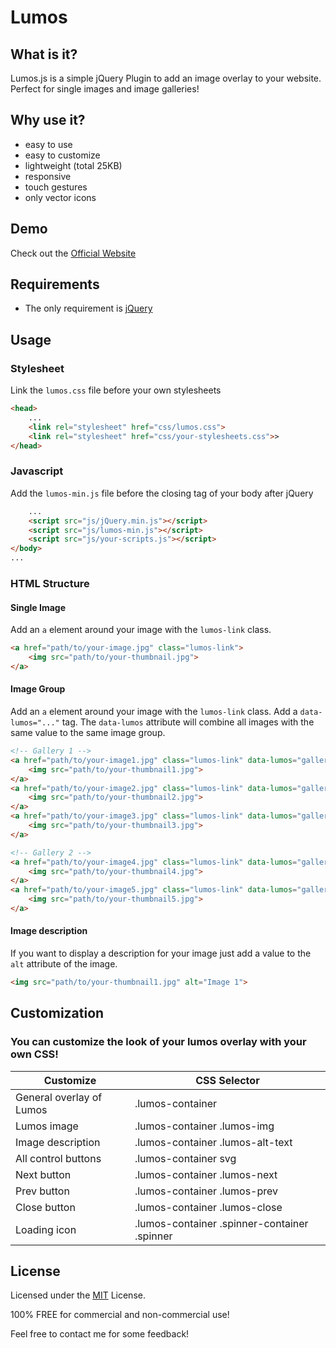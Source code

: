 # Lumos

## What is it?

Lumos.js is a simple jQuery Plugin to add an image overlay to your website.
Perfect for single images and image galleries!

## Why use it?

* easy to use
* easy to customize
* lightweight (total 25KB)
* responsive
* touch gestures
* only vector icons

## Demo

Check out the [Official Website](http://lumos.oliverschwendener.ch)

## Requirements

* The only requirement is [jQuery](https://jquery.com/)

## Usage

### Stylesheet

Link the `lumos.css` file before your own stylesheets

``` html
<head>
    ...
    <link rel="stylesheet" href="css/lumos.css">
    <link rel="stylesheet" href="css/your-stylesheets.css">>
</head>
```

### Javascript

Add the `lumos-min.js` file before the closing tag of your body after jQuery

``` html
    ...
    <script src="js/jQuery.min.js"></script>
    <script src="js/lumos-min.js"></script>
    <script src="js/your-scripts.js"></script>
</body>
...
```

### HTML Structure

#### Single Image

Add an `a` element around your image with the `lumos-link` class.

``` html
<a href="path/to/your-image.jpg" class="lumos-link">
    <img src="path/to/your-thumbnail.jpg">
</a>
```

#### Image Group

Add an `a` element around your image with the `lumos-link` class. Add a `data-lumos="..."` tag. The `data-lumos` attribute will combine all images with the same value to the same image group.

``` html
<!-- Gallery 1 -->
<a href="path/to/your-image1.jpg" class="lumos-link" data-lumos="gallery1">
    <img src="path/to/your-thumbnail1.jpg">
</a>
<a href="path/to/your-image2.jpg" class="lumos-link" data-lumos="gallery1">
    <img src="path/to/your-thumbnail2.jpg">
</a>
<a href="path/to/your-image3.jpg" class="lumos-link" data-lumos="gallery1">
    <img src="path/to/your-thumbnail3.jpg">
</a>

<!-- Gallery 2 -->
<a href="path/to/your-image4.jpg" class="lumos-link" data-lumos="gallery2">
    <img src="path/to/your-thumbnail4.jpg">
</a>
<a href="path/to/your-image5.jpg" class="lumos-link" data-lumos="gallery2">
    <img src="path/to/your-thumbnail5.jpg">
</a>
```

#### Image description

If you want to display a description for your image just add a value to the `alt` attribute of the image.

``` html
<img src="path/to/your-thumbnail1.jpg" alt="Image 1">
```

## Customization

### You can customize the look of your lumos overlay with your own CSS!

|Customize|CSS Selector|
|-----|-----|
|General overlay of Lumos|.lumos-container|
|Lumos image|.lumos-container .lumos-img|
|Image description|.lumos-container .lumos-alt-text|
|All control buttons|.lumos-container svg|
|Next button|.lumos-container .lumos-next|
|Prev button|.lumos-container .lumos-prev|
|Close button|.lumos-container .lumos-close|
|Loading icon|.lumos-container .spinner-container .spinner|

## License

Licensed under the [MIT](LICENSE.md) License.

100% FREE for commercial and non-commercial use!

Feel free to contact me for some feedback!
